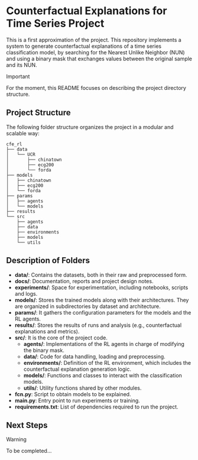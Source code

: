 # Counterfactual Explanations for Time Series Project

This is a first approximation of the project. This repository implements a system to generate counterfactual explanations of a time series classification model, by searching for the Nearest Unlike Neighbor (NUN) and using a binary mask that exchanges values between the original sample and its NUN.


> [!IMPORTANT] 
> For the moment, this README focuses on describing the project directory structure.

## Project Structure

The following folder structure organizes the project in a modular and scalable way:

    cfe_rl
    ├── data         
    │   └── UCR
    │       ├── chinatown
    │       ├── ecg200
    │       └── forda
    ├── models
    │   ├── chinatown
    │   ├── ecg200
    │   └── forda
    ├── params
    │   ├── agents
    │   └── models
    ├── results
    └── src
        ├── agents
        ├── data
        ├── environments
        ├── models
        └── utils

## Description of Folders

- **data/**: Contains the datasets, both in their raw and preprocessed form.
- **docs/**: Documentation, reports and project design notes.
- **experiments/**: Space for experimentation, including notebooks, scripts and logs.
- **models/**: Stores the trained models along with their architectures. They are organized in subdirectories by dataset and architecture.
- **params/**: It gathers the configuration parameters for the models and the RL agents.
- **results/**: Stores the results of runs and analysis (e.g., counterfactual explanations and metrics).
- **src/**: It is the core of the project code.
  - **agents/**: Implementations of the RL agents in charge of modifying the binary mask.
  - **data/**: Code for data handling, loading and preprocessing.
  - **environments/**: Definition of the RL environment, which includes the counterfactual explanation generation logic.
  - **models/**: Functions and classes to interact with the classification models.
  - **utils/**: Utility functions shared by other modules.
- **fcn.py**: Script to obtain models to be explained.
- **main.py**: Entry point to run experiments or training.
- **requirements.txt**: List of dependencies required to run the project.

## Next Steps

> [!WARNING]
> To be completed...